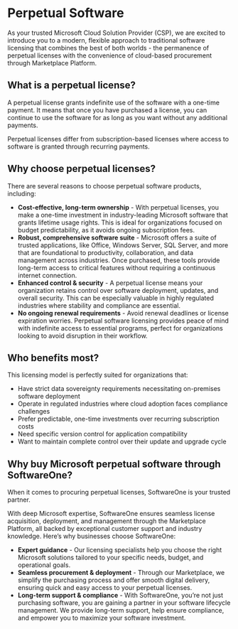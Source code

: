 # Perpetual Software

As your trusted Microsoft Cloud Solution Provider (CSP), we are excited to introduce you to a modern, flexible approach to traditional software licensing that combines the best of both worlds - the permanence of perpetual licenses with the convenience of cloud-based procurement through  Marketplace Platform.

## What is a perpetual license?

A perpetual license grants indefinite use of the software with a one-time payment. It means that once you have purchased a license, you can continue to use the software for as long as you want without any additional payments.&#x20;

Perpetual licenses differ from subscription-based licenses where access to software is granted through recurring payments.&#x20;

## Why choose perpetual licenses?

There are several reasons to choose perpetual software products, including:

* **Cost-effective, long-term ownership** - With perpetual licenses, you make a one-time investment in industry-leading Microsoft software that grants lifetime usage rights. This is ideal for organizations focused on budget predictability, as it avoids ongoing subscription fees.
* **Robust, comprehensive software suite** - Microsoft offers a suite of trusted applications, like Office, Windows Server, SQL Server, and more that are foundational to productivity, collaboration, and data management across industries. Once purchased, these tools provide long-term access to critical features without requiring a continuous internet connection.
* **Enhanced control & security** - A perpetual license means your organization retains control over software deployment, updates, and overall security. This can be especially valuable in highly regulated industries where stability and compliance are essential.
* **No ongoing renewal requirements** - Avoid renewal deadlines or license expiration worries. Perpetual software licensing provides peace of mind with indefinite access to essential programs, perfect for organizations looking to avoid disruption in their workflow.

## Who benefits most?

This licensing model is perfectly suited for organizations that:

* Have strict data sovereignty requirements necessitating on-premises software deployment
* Operate in regulated industries where cloud adoption faces compliance challenges
* Prefer predictable, one-time investments over recurring subscription costs
* Need specific version control for application compatibility
* Want to maintain complete control over their update and upgrade cycle&#x20;

## Why buy Microsoft perpetual software through SoftwareOne?

When it comes to procuring perpetual licenses, SoftwareOne is your trusted partner.&#x20;

With deep Microsoft expertise, SoftwareOne ensures seamless license acquisition, deployment, and management through the Marketplace Platform, all backed by exceptional customer support and industry knowledge. Here’s why businesses choose SoftwareOne:

* **Expert guidance** - Our licensing specialists help you choose the right Microsoft solutions tailored to your specific needs, budget, and operational goals.
* **Seamless procurement & deployment** - Through our Marketplace, we simplify the purchasing process and offer smooth digital delivery, ensuring quick and easy access to your perpetual licenses.
* **Long-term support & compliance** - With SoftwareOne, you’re not just purchasing software, you are gaining a partner in your software lifecycle management. We provide long-term support, help ensure compliance, and empower you to maximize your software investment.&#x20;
